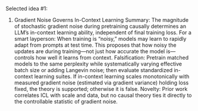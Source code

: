 Selected idea #1:

1) Gradient Noise Governs In-Context Learning
Summary: The magnitude of stochastic gradient noise during pretraining causally determines an LLM’s in-context learning ability, independent of final training loss.
For a smart layperson: When training is “noisy,” models may learn to rapidly adapt from prompts at test time. This proposes that how noisy the updates are during training—not just how accurate the model is—controls how well it learns from context.
Falsification: Pretrain matched models to the same perplexity while systematically varying effective batch size or adding Langevin noise; then evaluate standardized in-context learning suites. If in-context learning scales monotonically with measured gradient noise (estimated via gradient variance) holding loss fixed, the theory is supported; otherwise it is false.
Novelty: Prior work correlates ICL with scale and data, but no causal theory ties it directly to the controllable statistic of gradient noise.
